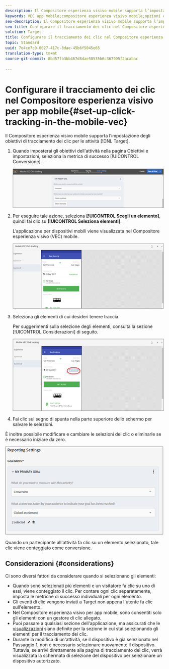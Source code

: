 ```yaml
---
description: Il Compositore esperienza visivo mobile supporta l’impostazione degli obiettivi di tracciamento dei clic per le attività Target.
keywords: VEC app mobile;compositore esperienza visivo mobile;opzioni compositore esperienza mobile;opzioni esperienza mobile;visualizzazione di target;clic, tracciamento dei clic;tracciare
seo-description: Il Compositore esperienza visivo mobile supporta l’impostazione degli obiettivi di tracciamento dei clic per le attività di Adobe Target.
seo-title: Configurare il tracciamento dei clic nel Compositore esperienza visivo per app mobile
solution: Target
title: Configurare il tracciamento dei clic nel Compositore esperienza visivo per app mobile
topic: Standard
uuid: 7e4ce7c0-0027-417c-8dae-45b6f5045e65
translation-type: tm+mt
source-git-commit: 8bd57fb3bb467d8dae50535b6c367995f2acabac

---
```



# Configurare il tracciamento dei clic nel Compositore esperienza visivo per app mobile{#set-up-click-tracking-in-the-mobile-vec}

Il Compositore esperienza visivo mobile supporta l’impostazione degli obiettivi di tracciamento dei clic per le attività [!DNL Target].

1. Quando imposterai gli obiettivi dell&#39;attività nella pagina Obiettivi e impostazioni, seleziona la metrica di successo [!UICONTROL Conversione].

   ![](assets/mobile-vec-clicktrack1.png)

1. Per eseguire tale azione, seleziona **[!UICONTROL Scegli un elemento]**, quindi fai clic su **[!UICONTROL Seleziona elementi]**.

   L’applicazione per dispositivi mobili viene visualizzata nel Compositore esperienza visivo (VEC) mobile.

   ![](assets/mobile-vec-clicktrack2.png)

1. Seleziona gli elementi di cui desideri tenere traccia.

   Per suggerimenti sulla selezione degli elementi, consulta la sezione [!UICONTROL Considerazioni] di seguito.

   ![](assets/mobile-vec-clicktrack3.png)

1. Fai clic sul segno di spunta nella parte superiore dello schermo per salvare le selezioni.

È inoltre possibile modificare e cambiare le selezioni dei clic o eliminarle se è necessario iniziare da zero.

![](assets/mobile-vec-clicktrack4.png)

Quando un partecipante all&#39;attività fa clic su un elemento selezionato, tale clic viene conteggiato come conversione.

## Considerazioni {#considerations}

Ci sono diversi fattori da considerare quando si selezionano gli elementi:

* Quando sono selezionati più elementi e un visitatore fa clic su uno di essi, viene conteggiato il clic. Per contare ogni clic separatamente, imposta le metriche di successo individuali per ogni elemento.
* Gli eventi di clic vengono inviati a Target non appena l&#39;utente fa clic sull&#39;elemento.
* Nel Compositore esperienza visivo per app mobile, sono consentiti solo gli elementi con un gestore di clic allegato.
* Puoi passare a qualsiasi sezione dell&#39;applicazione, ma assicurati che le [visualizzazioni](/help/c-target-mobile-app/c-mobile-visual-experience-composer/mobile-visual-experience-composer.md#target-views) siano definite per la sezione in cui stai selezionando gli elementi per il tracciamento dei clic.
* Durante la modifica di un&#39;attività, se il dispositivo è già selezionato nel Passaggio 1, non è necessario selezionare nuovamente il dispositivo. Tuttavia, se arrivi direttamente alla pagina di tracciamento dei clic, verrà visualizzata la schermata di selezione del dispositivo per selezionare un dispositivo autorizzato.
